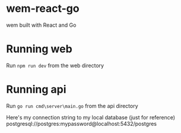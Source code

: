 # wem-react-go
wem built with React and Go

# Running web
Run `npm run dev` from the web directory 

# Running api 
Run `go run cmd\server\main.go` from the api directory


Here's my connection string to my local database (just for reference) postgresql://postgres:mypassword@localhost:5432/postgres

